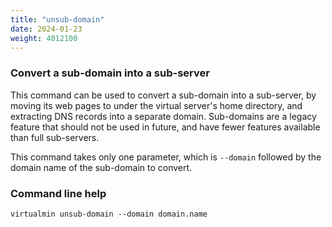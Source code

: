 ```yaml
---
title: "unsub-domain"
date: 2024-01-23
weight: 4012100
---
```


### Convert a sub-domain into a sub-server

This command can be used to convert a sub-domain into a sub-server, by moving its web pages to under the virtual server's home directory, and extracting DNS records into a separate domain. Sub-domains are a legacy feature that should not be used in future, and have fewer features available than full sub-servers.

This command takes only one parameter, which is `--domain` followed by the domain name of the sub-domain to convert.
 
### Command line help

```text
virtualmin unsub-domain --domain domain.name
```

